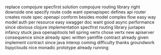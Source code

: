 replace compojure specfirst solution compojure routing library right downside one specify route code want openapispec defines api router creates route spec openapi conform besides model complex flow easy way model auth per resource easy swagger doc want good async performance since obvious clojure implementation specfirst routing library juxtapex infancy stuck java openapitools tell spring vertx chose vertx new apiserver consequence since already spec written yamlfile contract already given implement contract since java interop coming difficulty thanks groundwork lispyclouds nice monadic prototype already running